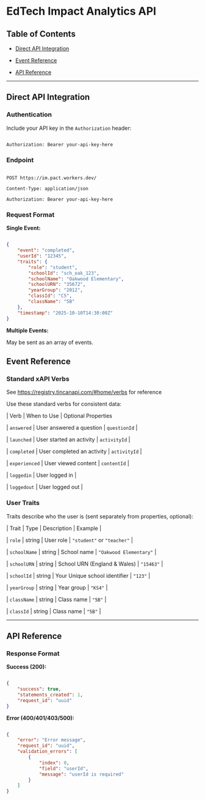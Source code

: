 # EdTech Impact Analytics API 

 



## Table of Contents


- [Direct API Integration](#direct-api-integration)

- [Event Reference](#event-reference)

- [API Reference](#api-reference)

 
---

## Direct API Integration

  


  

### Authentication

  

Include your API key in the `Authorization` header:

  

```

Authorization: Bearer your-api-key-here

```

  

### Endpoint

  

```

POST https://im.pact.workers.dev/

Content-Type: application/json

Authorization: Bearer your-api-key-here

```

  

### Request Format

  

**Single Event:**

```json

{
	"event": "completed",
	"userId": "12345",
	"traits": {
		"role": "student",
		"schoolId": "sch_oak_123",
		"schoolName": "Oakwood Elementary",
		"schoolURN": "35672",
		"yearGroup": "2012",
		"classId": "C5",
		"className": "5B"
	},
	"timestamp": "2025-10-10T14:30:00Z"
}

```

**Multiple Events:**

May be sent as an array of events.

  

## Event Reference

  

### Standard xAPI Verbs

  
See https://registry.tincanapi.com/#home/verbs for reference

Use these standard verbs for consistent data:

  

| Verb | When to Use | Optional Properties

| `answered` | User answered a question | `questionId` |

| `launched` | User started an activity | `activityId` |

| `completed` | User completed an activity | `activityId` |

| `experienced` | User viewed content | `contentId` |

| `loggedin` | User logged in | 

| `loggedout` | User logged out | 


  

  

### User Traits

  

Traits describe who the user is (sent separately from properties, optional):

  

| Trait | Type | Description | Example |

| `role` | string | User role | `"student"` or `"teacher"` |

| `schoolName` | string | School name | `"Oakwood Elementary"` |

| `schoolURN` | string | School URN (England & Wales) | `"15463"` |

| `schoolId` | string | Your Unique school identifier | `"123"` |

| `yearGroup` | string | Year group | `"KS4"` |

| `className` | string | Class name | `"5B"` |

| `classId` | string | Class name | `"5B"` |


---

  

## API Reference  

### Response Format

  

**Success (200):**

```json

{
	"success": true,
	"statements_created": 1,
	"request_id": "uuid"
}

```

  

**Error (400/401/403/500):**

```json

{
	"error": "Error message",
	"request_id": "uuid",
	"validation_errors": [
		{
			"index": 0,
			"field": "userId",
			"message": "userId is required"
		}
	]
}

```

  


  

